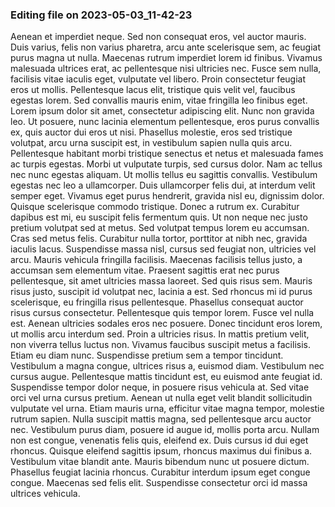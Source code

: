 

### Editing file on 2023-05-03_11-42-23

Aenean et imperdiet neque. Sed non consequat eros, vel auctor mauris. Duis varius, felis non varius pharetra, arcu ante scelerisque sem, ac feugiat purus magna ut nulla. Maecenas rutrum imperdiet lorem id finibus. Vivamus malesuada ultrices erat, ac pellentesque nisi ultricies nec. Fusce sem nulla, facilisis vitae iaculis eget, vulputate vel libero. Proin consectetur feugiat eros ut mollis. Pellentesque lacus elit, tristique quis velit vel, faucibus egestas lorem. Sed convallis mauris enim, vitae fringilla leo finibus eget. Lorem ipsum dolor sit amet, consectetur adipiscing elit. Nunc non gravida leo. Ut posuere, nunc lacinia elementum pellentesque, eros purus convallis ex, quis auctor dui eros ut nisi. Phasellus molestie, eros sed tristique volutpat, arcu urna suscipit est, in vestibulum sapien nulla quis arcu. Pellentesque habitant morbi tristique senectus et netus et malesuada fames ac turpis egestas. Morbi ut vulputate turpis, sed cursus dolor.
Nam ac tellus nec nunc egestas aliquam. Ut mollis tellus eu sagittis convallis. Vestibulum egestas nec leo a ullamcorper. Duis ullamcorper felis dui, at interdum velit semper eget. Vivamus eget purus hendrerit, gravida nisl eu, dignissim dolor. Quisque scelerisque commodo tristique. Donec a rutrum ex. Curabitur dapibus est mi, eu suscipit felis fermentum quis. Ut non neque nec justo pretium volutpat sed at metus. Sed volutpat tempus lorem eu accumsan. Cras sed metus felis. Curabitur nulla tortor, porttitor at nibh nec, gravida iaculis lacus. Suspendisse massa nisl, cursus sed feugiat non, ultricies vel arcu. Mauris vehicula fringilla facilisis. Maecenas facilisis tellus justo, a accumsan sem elementum vitae.
Praesent sagittis erat nec purus pellentesque, sit amet ultricies massa laoreet. Sed quis risus sem. Mauris risus justo, suscipit id volutpat nec, lacinia a est. Sed rhoncus mi id purus scelerisque, eu fringilla risus pellentesque. Phasellus consequat auctor risus cursus consectetur. Pellentesque quis tempor lorem. Fusce vel nulla est. Aenean ultricies sodales eros nec posuere. Donec tincidunt eros lorem, ut mollis arcu interdum sed. Proin a ultricies risus. In mattis pretium velit, non viverra tellus luctus non. Vivamus faucibus suscipit metus a facilisis. Etiam eu diam nunc. Suspendisse pretium sem a tempor tincidunt. Vestibulum a magna congue, ultrices risus a, euismod diam.
Vestibulum nec cursus augue. Pellentesque mattis tincidunt est, eu euismod ante feugiat id. Suspendisse tempor dolor neque, in posuere risus vehicula at. Sed vitae orci vel urna cursus pretium. Aenean ut nulla eget velit blandit sollicitudin vulputate vel urna. Etiam mauris urna, efficitur vitae magna tempor, molestie rutrum sapien. Nulla suscipit mattis magna, sed pellentesque arcu auctor nec. Vestibulum purus diam, posuere id augue id, mollis porta arcu. Nullam non est congue, venenatis felis quis, eleifend ex. Duis cursus id dui eget rhoncus.
Quisque eleifend sagittis ipsum, rhoncus maximus dui finibus a. Vestibulum vitae blandit ante. Mauris bibendum nunc ut posuere dictum. Phasellus feugiat lacinia rhoncus. Curabitur interdum ipsum eget congue congue. Maecenas sed felis elit. Suspendisse consectetur orci id massa ultrices vehicula.


